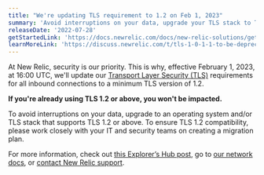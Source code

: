 ```yaml
---
title: "We're updating TLS requirement to 1.2 on Feb 1, 2023"
summary: 'Avoid interruptions on your data, upgrade your TLS stack to TLS 1.2 or above'
releaseDate: '2022-07-28'
getStartedLink: 'https://docs.newrelic.com/docs/new-relic-solutions/get-started/networks/#tls'
learnMoreLink: 'https://discuss.newrelic.com/t/tls-1-0-1-1-to-be-deprecated-for-all-inbound-connections-after-oct-24th-2022/188451'
---
```


At New Relic, security is our priority. This is why, effective February 1, 2023, at 16:00 UTC, we'll update our [Transport Layer Security (TLS)](https://en.wikipedia.org/wiki/Transport_Layer_Security) requirements for all inbound connections to a minimum TLS version of 1.2.

**If you're already using TLS 1.2 or above, you won't be impacted.**

To avoid interruptions on your data, upgrade to an operating system and/or TLS stack that supports TLS 1.2 or above. To ensure TLS 1.2 compatibility, please work closely with your IT and security teams on creating a migration plan.

For more information, check out [this Explorer’s Hub post](https://discuss.newrelic.com/t/tls-1-0-1-1-to-be-deprecated-for-all-inbound-connections-after-oct-24th-2022/188451), go to [our network docs](https://docs.newrelic.com/docs/new-relic-solutions/get-started/networks/#tls), or [contact New Relic support](https://support.newrelic.com/s/).
